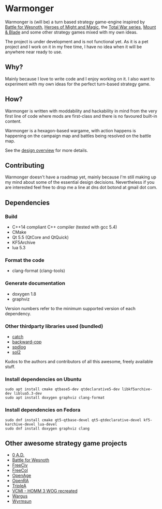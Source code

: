 # Warmonger

Warmonger is (will be) a turn based strategy game-engine inspired by
[Battle for Wesnoth](http://wesnoth.org),
[Heroes of Might and Magic](https://en.wikipedia.org/wiki/Heroes_of_Might_and_Magic),
the [Total War series](https://en.wikipedia.org/wiki/Total_War_(series)),
[Mount & Blade](https://en.wikipedia.org/wiki/Mount_%26_Blade) and some other
strategy games mixed with my own ideas.

The project is under development and is not functional yet. As it is a pet
project and I work on it in my free time, I have no idea when it will be
anywhere near ready to use.

## Why?

Mainly because I love to write code and I enjoy working on it. I also
want to experiment with my own ideas for the perfect turn-based strategy
game.

## How?

Warmonger is written with moddability and hackability in mind from the very
first line of code where mods are first-class and there is no favoured built-in
content.

Warmonger is a hexagon-based wargame, with action happens is happening on the
campaign map and battles being resolved on the battle map.

See the [design overview](doc/OVERVIEW.md) for more details.

## Contributing

Warmonger doesn't have a roadmap yet, mainly because I'm still making up my
mind about some of the essential design decisions. Nevertheless if you are
interested feel free to drop me a line at dns dot botond at gmail dot com.

## Dependencies

### Build

 * C++14 compliant C++ compiler (tested with gcc 5.4)
 * CMake
 * Qt 5.5 (QtCore and QtQuick)
 * KF5Archive
 * lua 5.3

### Format the code

 * clang-format (clang-tools)

### Generate documentation

 * doxygen 1.8
 * graphviz

Version numbers refer to the minimum supported version of each dependency.

### Other thirdparty libraries used (bundled)

 * [catch](https://github.com/philsquared/Catch)
 * [backward-cpp](https://github.com/bombela/backward-cpp)
 * [spdlog](https://github.com/gabime/spdlog)
 * [sol2](https://github.com/ThePhD/sol2)

Kudos to the authors and contributors of all this awesome, freely available stuff.

### Install dependencies on Ubuntu
    sudo apt install cmake qtbase5-dev qtdeclarative5-dev libkf5archive-dev liblua5.3-dev
    sudo apt install doxygen graphviz clang-format

### Install dependencies on Fedora
    sudo dnf install cmake qt5-qtbase-devel qt5-qtdeclarative-devel kf5-karchive-devel lua-devel
    sudo dnf install doxygen graphviz clang

## Other awesome strategy game projects
 * [0 A.D.](https://play0ad.com/)
 * [Battle for Wesnoth](https://www.wesnoth.org/)
 * [FreeCiv](http://www.freeciv.org/)
 * [FreeCol](http://www.freecol.org/)
 * [OpenAge](http://openage.sft.mx/)
 * [OpenRA](http://www.openra.net/)
 * [TripleA](http://www.triplea-game.org/)
 * [VCMI - HOMM 3 WOG recreated](http://vcmi.eu/)
 * [Wargus](https://wargus.github.io/)
 * [Wyrmsun](https://andrettin.github.io/)
